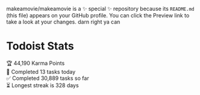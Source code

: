 makeamovie/makeamovie is a ✨ special ✨ repository because its `README.md` (this file) appears on your GitHub profile.
You can click the Preview link to take a look at your changes. darn right ya can

# Todoist Stats

<!-- TODO-IST:START -->
🏆  44,190 Karma Points           
🌸  Completed 13 tasks today           
✅  Completed 30,889 tasks so far           
⏳  Longest streak is 328 days
<!-- TODO-IST:END -->